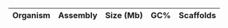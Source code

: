 | Organism | Assembly | Size (Mb) | GC% | Scaffolds 
| :------------: | :------------: |  :------------: | :------------: | :------------: |
<!--stackedit_data:
eyJoaXN0b3J5IjpbMjA4MDcxODYzMywtMjAzNzUyNzQyLC0xNT
A0MzM0MTEzLC02NDY0ODU0MzEsNDk3ODE4ODEwXX0=
-->